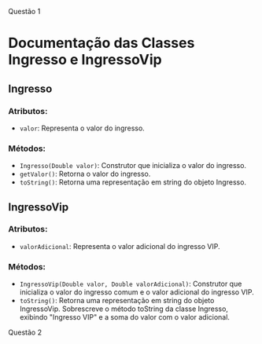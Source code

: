 Questão 1
# Documentação das Classes Ingresso e IngressoVip

## Ingresso

### Atributos:
- `valor`: Representa o valor do ingresso.

### Métodos:
- `Ingresso(Double valor)`: Construtor que inicializa o valor do ingresso.
- `getValor()`: Retorna o valor do ingresso.
- `toString()`: Retorna uma representação em string do objeto Ingresso.

## IngressoVip

### Atributos:
- `valorAdicional`: Representa o valor adicional do ingresso VIP.

### Métodos:
- `IngressoVip(Double valor, Double valorAdicional)`: Construtor que inicializa o valor do ingresso comum e o valor adicional do ingresso VIP.
- `toString()`: Retorna uma representação em string do objeto IngressoVip. Sobrescreve o método toString da classe Ingresso, exibindo "Ingresso VIP" e a soma do valor com o valor adicional.

Questão 2

